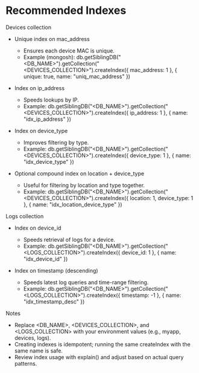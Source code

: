 # Recommended Indexes

Devices collection
- Unique index on mac_address
  - Ensures each device MAC is unique.
  - Example (mongosh):
    db.getSiblingDB("<DB_NAME>").getCollection("<DEVICES_COLLECTION>").createIndex({ mac_address: 1 }, { unique: true, name: "uniq_mac_address" })

- Index on ip_address
  - Speeds lookups by IP.
  - Example:
    db.getSiblingDB("<DB_NAME>").getCollection("<DEVICES_COLLECTION>").createIndex({ ip_address: 1 }, { name: "idx_ip_address" })

- Index on device_type
  - Improves filtering by type.
  - Example:
    db.getSiblingDB("<DB_NAME>").getCollection("<DEVICES_COLLECTION>").createIndex({ device_type: 1 }, { name: "idx_device_type" })

- Optional compound index on location + device_type
  - Useful for filtering by location and type together.
  - Example:
    db.getSiblingDB("<DB_NAME>").getCollection("<DEVICES_COLLECTION>").createIndex({ location: 1, device_type: 1 }, { name: "idx_location_device_type" })

Logs collection
- Index on device_id
  - Speeds retrieval of logs for a device.
  - Example:
    db.getSiblingDB("<DB_NAME>").getCollection("<LOGS_COLLECTION>").createIndex({ device_id: 1 }, { name: "idx_device_id" })

- Index on timestamp (descending)
  - Speeds latest log queries and time-range filtering.
  - Example:
    db.getSiblingDB("<DB_NAME>").getCollection("<LOGS_COLLECTION>").createIndex({ timestamp: -1 }, { name: "idx_timestamp_desc" })

Notes
- Replace <DB_NAME>, <DEVICES_COLLECTION>, and <LOGS_COLLECTION> with your environment values (e.g., myapp, devices, logs).
- Creating indexes is idempotent; running the same createIndex with the same name is safe.
- Review index usage with explain() and adjust based on actual query patterns.
